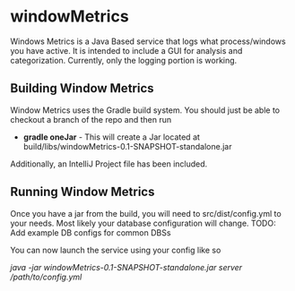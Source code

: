 windowMetrics
==============

Windows Metrics is a Java Based service that logs what process/windows you have active. It is intended to include a GUI for analysis and categorization. Currently, only the logging portion is working.

Building Window Metrics
------------------------

Window Metrics uses the Gradle build system. You should just be able to checkout a branch of the repo and then run

* **gradle oneJar** - This will create a Jar located at build/libs/windowMetrics-0.1-SNAPSHOT-standalone.jar

Additionally, an IntelliJ Project file has been included.

Running Window Metrics
-------------------------

Once you have a jar from the build, you will need to src/dist/config.yml to your needs. Most likely your database configuration will change. TODO: Add example DB configs for common DBSs

You can now launch the service using your config like so

*java -jar windowMetrics-0.1-SNAPSHOT-standalone.jar server /path/to/config.yml*